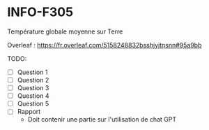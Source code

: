 # INFO-F305
Température globale moyenne sur Terre

Overleaf : https://fr.overleaf.com/5158248832bsshjyjtnsnn#95a9bb

TODO:
- [ ] Question 1
- [ ] Question 2
- [ ] Question 3
- [ ] Question 4
- [ ] Question 5
- [ ] Rapport
  - Doit contenir une partie sur l'utilisation de chat GPT
